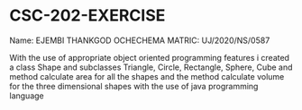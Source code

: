 # CSC-202-EXERCISE
Name: EJEMBI THANKGOD OCHECHEMA
MATRIC: UJ/2020/NS/0587

With the use of appropriate object oriented programming features i created a  class Shape and 
subclasses Triangle, Circle, Rectangle, Sphere, Cube and method calculate area for all the shapes 
and the method calculate volume for the three dimensional shapes with the use of java programming language 
